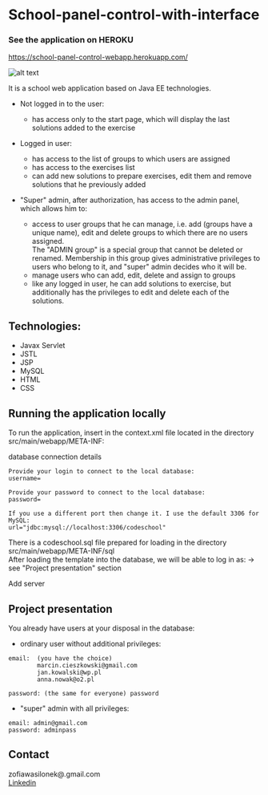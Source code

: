 # School-panel-control-with-interface

### See the application on HEROKU
https://school-panel-control-webapp.herokuapp.com/

![alt text](https://user-images.githubusercontent.com/59224048/85195743-5ad66680-b2d5-11ea-90d6-51881252fd66.png)

It is a school web application based on Java EE technologies. 
* Not logged in to the user: <br>
    - has access only to the start page, which will display the last solutions added to the exercise

* Logged in user: <br>
  - has access to the list of groups to which users are assigned
  - has access to the exercises list
  - can add new solutions to prepare exercises, edit them and remove solutions that he previously added

* "Super" admin, after authorization, has access to the admin panel, which allows him to:
  - access to user groups that he can manage, i.e. add (groups have a unique name), edit and delete groups to which there are no users assigned.<br>
  The "ADMIN group" is a special group that cannot be deleted or renamed. Membership in this group gives administrative privileges to users who belong to it, and "super" admin decides who it will be.
  - manage users who can add, edit, delete and assign to groups
  - like any logged in user, he can add solutions to exercise, but additionally has the privileges to edit and delete each of the solutions.
  
  
## Technologies:
* Javax Servlet
* JSTL
* JSP
* MySQL
* HTML
* CSS 


## Running the application locally
To run the application, insert in the context.xml file located in the directory src/main/webapp/META-INF:

database connection details
```
Provide your login to connect to the local database:
username=
```

```
Provide your password to connect to the local database:
password=
```

```
If you use a different port then change it. I use the default 3306 for MySQL:
url="jdbc:mysql://localhost:3306/codeschool"
```

There is a codeschool.sql file prepared for loading in the directory src/main/webapp/META-INF/sql <br>
After loading the template into the database, we will be able to log in as: -> see "Project presentation" section

Add server


## Project presentation
You already have users at your disposal in the database:

* ordinary user without additional privileges:
```
email:  (you have the choice) 
        marcin.cieszkowski@gmail.com
        jan.kowalski@wp.pl
        anna.nowak@o2.pl

password: (the same for everyone) password
```

* "super" admin with all privileges:
```
email: admin@gmail.com
password: adminpass
```


## Contact 
zofiawasilonek@.gmail.com<br>
<a href="https://www.linkedin.com/in/zofia-wasilonek/">Linkedin</a>